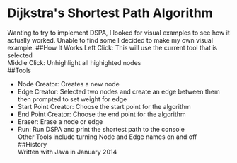 Dijkstra's Shortest Path Algorithm
==================================
Wanting to try to implement DSPA, I looked for visual examples to see how it actually worked. Unable to find some I decided to make my own visual example.
##How It Works
Left Click: This will use the current tool that is selected  
Middle Click: Unhighlight all highighted nodes  
##Tools
  * Node Creator: Creates a new node  
  * Edge Creator: Selected two nodes and create an edge between them then prompted to set weight for edge  
  * Start Point Creator: Choose the start point for the algorithm  
  * End Point Creator: Choose the end point for the algorithm  
  * Eraser: Erase a node or edge  
  * Run: Run DSPA and print the shortest path to the console  
Other Tools include turning Node and Edge names on and off  
##History  
Written with Java in January 2014